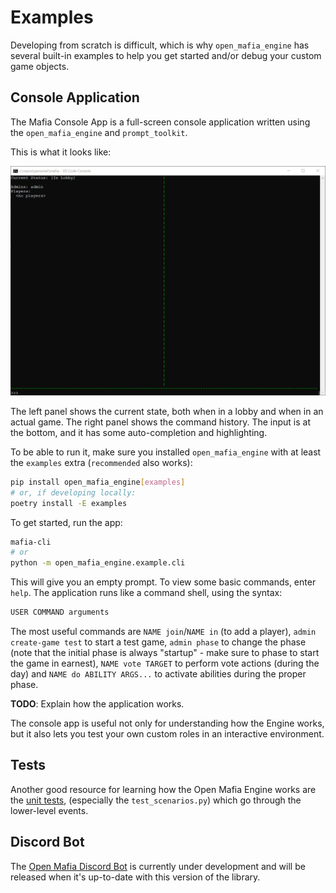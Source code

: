 # Examples

Developing from scratch is difficult, which is why `open_mafia_engine` has
several built-in examples to help you get started and/or debug your custom
game objects.

## Console Application

The Mafia Console App is a full-screen console application written using the
`open_mafia_engine` and `prompt_toolkit`.

This is what it looks like:

![Example CLI Application](ExampleMafiaCLI.gif)

The left panel shows the current state, both when in a lobby and when in an
actual game. The right panel shows the command history. The input is at the
bottom, and it has some auto-completion and highlighting.

To be able to run it, make sure you installed `open_mafia_engine` with at least
the `examples` extra (`recommended` also works):

```bash
pip install open_mafia_engine[examples]
# or, if developing locally:
poetry install -E examples
```

To get started, run the app:

```bash
mafia-cli
# or
python -m open_mafia_engine.example.cli
```

This will give you an empty prompt. To view some basic commands, enter `help`.
The application runs like a command shell, using the syntax:

```bash
USER COMMAND arguments
```

The most useful commands are `NAME join`/`NAME in` (to add a player),
`admin create-game test` to start a test game, `admin phase` to change the phase
(note that the initial phase is always "startup" - make sure to phase to start
the game in earnest), `NAME vote TARGET` to perform vote actions (during the day)
and `NAME do ABILITY ARGS...` to activate abilities during the proper phase.

**TODO**: Explain how the application works.

The console app is useful not only for understanding how the Engine works, but it
also lets you test your own custom roles in an interactive environment.

## Tests

Another good resource for learning how the Open Mafia Engine works are the
[unit tests](https://github.com/open-mafia/open_mafia_engine/tree/master/open_mafia_engine/test),
(especially the `test_scenarios.py`) which go through the lower-level events.

## Discord Bot

The [Open Mafia Discord Bot](https://github.com/open-mafia/open_mafia_discord_bot)
is currently under development and will be released when it's up-to-date with
this version of the library.
